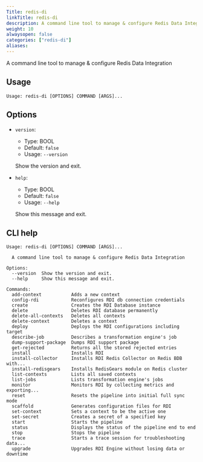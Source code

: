 ```yaml
---
Title: redis-di
linkTitle: redis-di
description: A command line tool to manage & configure Redis Data Integration
weight: 10
alwaysopen: false
categories: ["redis-di"]
aliases:
---
```


A command line tool to manage & configure Redis Data Integration

## Usage

```
Usage: redis-di [OPTIONS] COMMAND [ARGS]...
```

## Options

- `version`:

  - Type: BOOL
  - Default: `false`
  - Usage: `--version`

  Show the version and exit.

- `help`:

  - Type: BOOL
  - Default: `false`
  - Usage: `--help`

  Show this message and exit.

## CLI help

```
Usage: redis-di [OPTIONS] COMMAND [ARGS]...

  A command line tool to manage & configure Redis Data Integration

Options:
  --version  Show the version and exit.
  --help     Show this message and exit.

Commands:
  add-context           Adds a new context
  config-rdi            Reconfigures RDI db connection credentials
  create                Creates the RDI Database instance
  delete                Deletes RDI database permanently
  delete-all-contexts   Deletes all contexts
  delete-context        Deletes a context
  deploy                Deploys the RDI configurations including target
  describe-job          Describes a transformation engine's job
  dump-support-package  Dumps RDI support package
  get-rejected          Returns all the stored rejected entries
  install               Installs RDI
  install-collector     Installs RDI Redis Collector on Redis BDB with...
  install-redisgears    Installs RedisGears module on Redis cluster
  list-contexts         Lists all saved contexts
  list-jobs             Lists transformation engine's jobs
  monitor               Monitors RDI by collecting metrics and exporting...
  reset                 Resets the pipeline into initial full sync mode
  scaffold              Generates configuration files for RDI
  set-context           Sets a context to be the active one
  set-secret            Creates a secret of a specified key
  start                 Starts the pipeline
  status                Displays the status of the pipeline end to end
  stop                  Stops the pipeline
  trace                 Starts a trace session for troubleshooting data...
  upgrade               Upgrades RDI Engine without losing data or downtime
```
